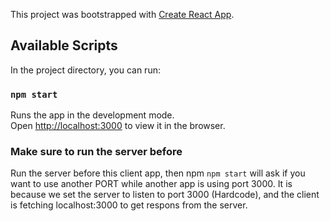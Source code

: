This project was bootstrapped with [Create React App](https://github.com/facebook/create-react-app).

## Available Scripts

In the project directory, you can run:

### `npm start`

Runs the app in the development mode.<br>
Open [http://localhost:3000](http://localhost:3000) to view it in the browser.

### Make sure to run the server before

Run the server before this client app, then npm `npm start` will ask if you want to use another PORT while another app is using port 3000. It is because we set the server to listen to port 3000 (Hardcode), and the client is fetching localhost:3000 to get respons from the server.
